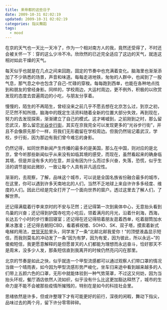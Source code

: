```yaml
---
title: 来帝都的这些日子
date: 2009-10-31 02:02:19
updated: 2009-10-31 02:02:19
categories: 指尖舞蹈
tags:
  - mood
---
```


在京的天气也一天比一天冷了，作为一个相对南方人的我，竟然还受得了，不时还会被关怀一下：穿的这么少冷不冷。欣欣然的已近完全适应了这边的天气，就连这相对如此干燥的天气。

<!-- more -->

每天似乎也就是在几点之间来回跑，固定的节奏中也充满着变化。脑海里也渐渐添加了不少熟悉的场景，声音和味道。每每走进地铁，匆匆的人群中，也闻到了一股气息，那气息之中也包含了自己-忙碌的穿梭。每每跑到西单，也能在各种地点找到和朋友的曾经身影。同样的，学校周边，大运村周边，更不例外，积极的以欣赏发现的态度去尝遍周边的小吃，与朋友分享着。

慢慢的，陌生的不再陌生，曾经没来之前几乎不愿去想在北京怎么过，到京之初，茫茫然不知所措，脑海中的既定生活资料随着全新的位置大部分失效，再到现在，努力的去发现探索，渐渐建立了自己的模式。这才唏嘘到，之前刚到之时，那么留恋武汉，那么留恋[光谷步行街](http://baike.baidu.com/view/709356.htm?fr=ala0)，其实在京我完全可以发现更多的“光谷步行街”，并且不会像原先那个一样，将我们无形截留在学校周边。但我仍然铭记着武汉，学校，步行街，因为那边有我们曾今难忘的身影。

仍然记得，如同世界新闻产生传播的最多的是美国，那么在中国，则对应的是北京，曾今听那些新闻似乎从来没有如临其境的感受，而现在，虽然看起来的确身临其境，但是并没有多大的在意，并没有因为什么而过多兴奋，失落，恐慌，似乎生活的调节是如此微妙，一致让每个人具有非凡适应性。

渐渐的，去观察，了解，品味这个城市，可以说是全国名族省份融合最多的城市，在这里，你可以遇到许多天南地北的人们，当然不乏地球上来自许许多多经度、维度的人们。因此已经是完全打开了一个面向世界的窗户。透过这里去了解人们，了解世界。

还记得满载着行李来京时的不安与茫然；还记得第一次到奥体中心，无意抬头看到鸟巢的兴奋；还记得到护国寺吃完小吃后，领着满月的月光，沿着什刹海，西海，长达五个小时的步行重回寝室；还记得在还记得陪着朋友逛着西单，吃着甜筒加水果冰激凌；还记得去朝阳CBD，看着裤衩楼、SOHO、SK、双子塔，摸索着新式电梯的用法，[世贸天阶](http://baike.baidu.com/view/306518.htm)里头，同学发了一条“北邮北邮我爱你！”的顶壁液晶显示短信，而我则莫名的冲动发了一条“因为有梦，因为有爱，因为彼此，所以永远~”的傻痴短信，我更愿意解释的是但愿普天的人们都能为理想而永远奋斗，恰好那天不是周末，没多少人发，那条短信直到我离开的时候仍然亮闪闪在那里。

北京的节奏是如此之快，似乎就连一个甲型流感都可以通过观察人们带口罩的情况当做一个晴雨表，如今因为甲型流感形势严峻化，坐车归来途中看到越来越多的人们带上五颜六色的口罩，无形中就能体验到一种气势笼罩，不过这又何妨，因为当抬头环视，餐厅酒店依然人流如织，似乎没有什么比这更加豁达释然了，城市的生命力是不能不会被那些疫情所摧残的，特别在是如今的科技社会里。

思绪依然是许多，但或许整理下才有可能更好的前行，深夜的闲暇，舞动下指尖，品味过去的两个月，留下许分零零碎碎。